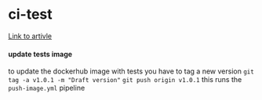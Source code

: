 # ci-test

<a href="https://blog.devops.dev/integrating-playwright-in-ci-with-github-actions-and-docker-7baafe76de99">Link to artivle<a>

#### update tests image

to update the dockerhub image with tests you have to tag a new version
`git tag -a v1.0.1 -m "Draft version"`
`git push origin v1.0.1`
this runs the `push-image.yml` pipeline
